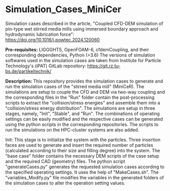 # Simulation_Cases_MiniCer
Simulation cases described in the article, "Coupled CFD-DEM simulation of pin-type wet stirred media mills using immersed boundary approach and hydrodynamic lubrication force": https://doi.org/10.1016/j.powtec.2024.120060

**Pre-requisites:**
LIGGGHTS, OpenFOAM-6, cfdemCoupling, and their corresponding dependencies, Python (>3.6)
The versions of simulation softwares used in the simulation cases are taken from Institute for Particle Technology's (iPAT) GitLab repository: https://git.rz.tu-bs.de/partikeltechnik/

**Description:**
This repository provides the simulation cases to generate and run the simulation cases of the "stirred media mill" (MiniCeR). The simulations are setup to couple the CFD and DEM via two-way coupling and the corresponding files in the "Run" folder contain the post-processing scripts to extract the "collision/stress energies" and assemble them into a "collision/stress energy distribution". The simulations are setup in three stages, namely, "Init", "Stable", and "Run". The combinations of operating settings can be easily modified and the respective cases can be generated using the python scripts in the corresponding repositories. The scripts to run the simulations on the HPC-cluster systems are also added.

Init: This stage is to initialize the system with the particles. Three insertion faces are used to generate and insert the required number of particles (calculated according to their size and filling degree) into the system. The "base case" folder contains the necessary DEM scripts of the case setup and the required CAD (geometry) files. The python script "generateCases.py" generates the requested simulation cases according to the specified operating settings. It uses the help of "MakeCases.sh". The "variables_Modify.py" file modifies the variables in the generated folders of the simulation cases to alter the operation setting values.
